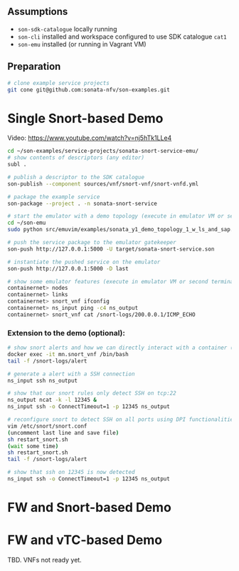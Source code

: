 ## Assumptions

* `son-sdk-catalogue` locally running
* `son-cli` installed and workspace configured to use SDK catalogue `cat1`
* `son-emu` installed (or running in Vagrant VM)

## Preparation
```bash
# clone example service projects
git cone git@github.com:sonata-nfv/son-examples.git
```

# Single Snort-based Demo

Video: https://www.youtube.com/watch?v=nj5hTk1LLe4

```bash
cd ~/son-examples/service-projects/sonata-snort-service-emu/
# show contents of descriptors (any editor)
subl .

# publish a descriptor to the SDK catalogue
son-publish --component sources/vnf/snort-vnf/snort-vnfd.yml

# package the example service
son-package --project . -n sonata-snort-service

# start the emulator with a demo topology (execute in emulator VM or second terminal)
cd ~/son-emu
sudo python src/emuvim/examples/sonata_y1_demo_topology_1_w_ls_and_sap.py 

# push the service package to the emulator gatekeeper
son-push http://127.0.0.1:5000 -U target/sonata-snort-service.son

# instantiate the pushed service on the emulator
son-push http://127.0.0.1:5000 -D last

# show some emulator features (execute in emulator VM or second terminal)
containernet> nodes
containernet> links
containernet> snort_vnf ifconfig
containernet> ns_input ping -c4 ns_output
containernet> snort_vnf cat /snort-logs/200.0.0.1/ICMP_ECHO

```

### Extension to the demo (optional):
```bash
# show snort alerts and how we can directly interact with a container (third terminal)
docker exec -it mn.snort_vnf /bin/bash
tail -f /snort-logs/alert

# generate a alert with a SSH connection 
ns_input ssh ns_output

# show that our snort rules only detect SSH on tcp:22
ns_output ncat -k -l 12345 & 
ns_input ssh -o ConnectTimeout=1 -p 12345 ns_output

# reconfigure snort to detect SSH on all ports using DPI functionalities (third terminal)
vim /etc/snort/snort.conf
(uncomment last line and save file)
sh restart_snort.sh 
(wait some time)
sh restart_snort.sh 
tail -f /snort-logs/alert

# show that ssh on 12345 is now detected
ns_input ssh -o ConnectTimeout=1 -p 12345 ns_output


```


# FW and Snort-based Demo

# FW and vTC-based Demo
TBD. VNFs not ready yet.